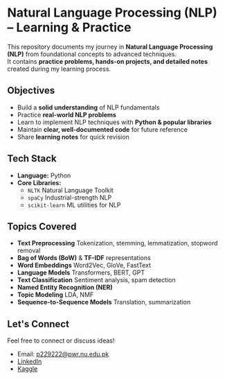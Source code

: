 # Natural Language Processing (NLP) – Learning & Practice

This repository documents my journey in **Natural Language Processing (NLP)** from foundational concepts to advanced techniques.  
It contains **practice problems, hands-on projects, and detailed notes** created during my learning process.


## Objectives

- Build a **solid understanding** of NLP fundamentals
- Practice **real-world NLP problems**
- Learn to implement NLP techniques with **Python & popular libraries**
- Maintain **clear, well-documented code** for future reference
- Share **learning notes** for quick revision




## Tech Stack

- **Language:** Python 
- **Core Libraries:**  
  - `NLTK` Natural Language Toolkit  
  - `spaCy` Industrial-strength NLP  
  - `scikit-learn` ML utilities for NLP  


##  Topics Covered

- **Text Preprocessing** Tokenization, stemming, lemmatization, stopword removal
- **Bag of Words (BoW)** & **TF-IDF** representations
- **Word Embeddings** Word2Vec, GloVe, FastText
- **Language Models** Transformers, BERT, GPT
- **Text Classification** Sentiment analysis, spam detection
- **Named Entity Recognition (NER)**
- **Topic Modeling** LDA, NMF
- **Sequence-to-Sequence Models** Translation, summarization



## Let's Connect  
Feel free to connect or discuss ideas!

- Email: p229222@pwr.nu.edu.pk  
- [LinkedIn](https://linkedin.com/in/hamza-bangash)  
- [Kaggle](https://www.kaggle.com/hamzabangash1)

